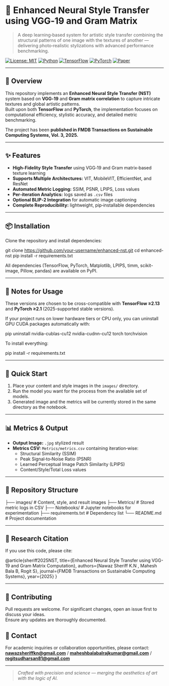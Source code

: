 # 🎨 Enhanced Neural Style Transfer using VGG‑19 and Gram Matrix

> A deep learning‑based system for artistic style transfer combining the structural patterns of one image with the textures of another — delivering photo‑realistic stylizations with advanced performance benchmarking.

[![License: MIT](https://img.shields.io/badge/License-MIT-yellow.svg)](./LICENSE) 
[![Python](https://img.shields.io/badge/Python-3.10-blue.svg)]()
[![TensorFlow](https://img.shields.io/badge/TensorFlow-2.x-orange.svg)]()
[![PyTorch](https://img.shields.io/badge/PyTorch-1.13+-red.svg)]()
[![Paper](https://img.shields.io/badge/Research-Published-green.svg)](https://drive.google.com/file/d/17j1QJ3JQ0NJ8wjKVsAOBrOH_Wf41V8Z_/view?usp=sharing)

---

## 🧠 Overview

This repository implements an **Enhanced Neural Style Transfer (NST)** system based on **VGG‑19** and **Gram matrix correlation** to capture intricate textures and global artistic patterns.  
Built upon both **TensorFlow** and **PyTorch**, the implementation focuses on computational efficiency, stylistic accuracy, and detailed metric benchmarking.

The project has been **published in FMDB Transactions on Sustainable Computing Systems, Vol. 3, 2025.**

---

## ✨ Features

- **High‑Fidelity Style Transfer** using VGG‑19 and Gram matrix‑based texture learning  
- **Supports Multiple Architectures:** VIT, MobileVIT, EfficientNet, and ResNet  
- **Automated Metric Logging:** SSIM, PSNR, LPIPS, Loss values  
- **Per‑iteration Analytics:** logs saved as `.csv` files  
- **Optional BLIP‑2 Integration** for automatic image captioning  
- **Complete Reproducibility:** lightweight, pip‑installable dependencies  

---

## 📦 Installation

Clone the repository and install dependencies:

git clone https://github.com/your-username/enhanced-nst.git
cd enhanced-nst
pip install -r requirements.txt


All dependencies (TensorFlow, PyTorch, Matplotlib, LPIPS, timm, scikit-image, Pillow, pandas) are available on PyPI.

---
## 🧾 Notes for Usage

These versions are chosen to be cross-compatible with **TensorFlow ≥2.13** and **PyTorch ≥2.1** (2025-supported stable versions).  

If your project runs on lower hardware tiers or CPU only, you can uninstall GPU CUDA packages automatically with:

pip uninstall nvidia-cublas-cu12 nvidia-cudnn-cu12 torch torchvision

To install everything:

pip install -r requirements.txt

---

## 🚀 Quick Start

1. Place your content and style images in the `images/` directory.
2. Run the model you want for the process from the available set of models.
3. Generated image and the metrics will be currently stored in the same directory as the notebook.


---

## 📊 Metrics & Output

- **Output Image:** `.jpg` stylized result  
- **Metrics CSV:** `Metrics/metrics.csv` containing iteration‑wise:
  - Structural Similarity (SSIM)
  - Peak Signal‑to‑Noise Ratio (PSNR)
  - Learned Perceptual Image Patch Similarity (LPIPS)
  - Content/Style/Total Loss values

---

## 📁 Repository Structure

├── images/ # Content, style, and result images
├── Metrics/ # Stored metric logs in CSV
├── Notebooks/ # Jupyter notebooks for experimentation
├── requirements.txt # Dependency list
└── README.md # Project documentation


---

## 🧪 Research Citation

If you use this code, please cite:

@article{sheriff2025NST,
title={Enhanced Neural Style Transfer using VGG-19 and Gram Matrix Computation},
authors={Nawaz Sheriff K.N , Mahesh Bala B, Rogit S},
journal={FMDB Transactions on Sustainable Computing Systems},
year={2025}
}


---

## 🤝 Contributing

Pull requests are welcome. For significant changes, open an issue first to discuss your ideas.  
Ensure any updates are thoroughly documented.


## 💬 Contact

For academic inquiries or collaboration opportunities, please contact:  
**nawazsheriffkn@gmail.com** / **maheshbalabalrajkumar@gmail.com** / **rogitsudharsan81@gmail.com**

---

> _Crafted with precision and science — merging the aesthetics of art with the logic of AI._
